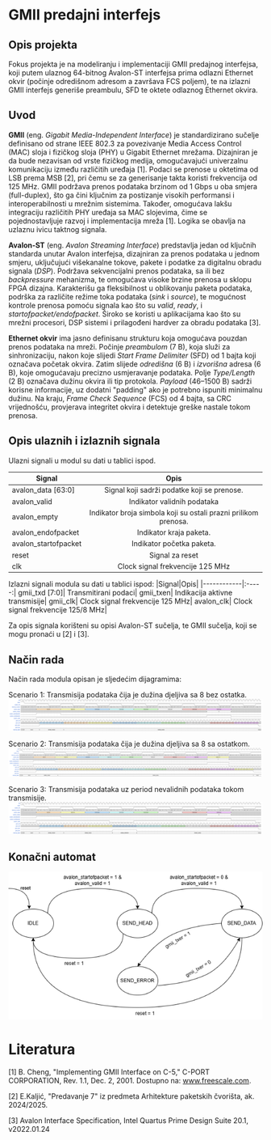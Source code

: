 # GMII predajni interfejs

## Opis projekta 
Fokus projekta je na modeliranju i implementaciji GMII predajnog interfejsa, koji putem ulaznog 64-bitnog Avalon-ST interfejsa prima odlazni Ethernet okvir (počinje odredišnom adresom a završava FCS poljem), te na izlazni GMII interfejs generiše preambulu, SFD te oktete odlaznog Ethernet okvira.

## Uvod
**GMII** (eng. *Gigabit Media-Independent Interface*) je standardizirano sučelje definisano od strane IEEE 802.3 za povezivanje Media Access Control (MAC) sloja i fizičkog sloja (PHY) u Gigabit Ethernet mrežama. Dizajniran je da bude nezavisan od vrste fizičkog medija, omogućavajući univerzalnu komunikaciju između različitih uređaja [1]. Podaci se prenose u oktetima od LSB prema MSB [2], pri čemu se za generisanje takta koristi frekvencija od 125 MHz. GMII podržava prenos podataka brzinom od 1 Gbps u oba smjera (full-duplex), što ga čini ključnim za postizanje visokih performansi i interoperabilnosti u mrežnim sistemima. Također, omogućava lakšu integraciju različitih PHY uređaja sa MAC slojevima, čime se pojednostavljuje razvoj i implementacija mreža [1]. Logika se obavlja na uzlaznu ivicu taktnog signala.

**Avalon-ST** (eng. *Avalon Streaming Interface*) predstavlja jedan od ključnih standarda unutar Avalon interfejsa, dizajniran za prenos podataka u jednom smjeru, uključujući višekanalne tokove, pakete i podatke za digitalnu obradu signala (*DSP*). Podržava sekvencijalni prenos podataka, sa ili bez *backpressure* mehanizma, te omogućava visoke brzine prenosa u sklopu FPGA dizajna. Karakterišu ga fleksibilnost u oblikovanju paketa podataka, podrška za različite režime toka podataka (*sink* i *source*), te mogućnost kontrole prenosa pomoću signala kao što su *valid*, *ready*, i *startofpacket/endofpacket*. Široko se koristi u aplikacijama kao što su mrežni procesori, DSP sistemi i prilagođeni hardver za obradu podataka [3].

**Ethernet okvir** ima jasno definisanu strukturu koja omogućava pouzdan prenos podataka na mreži. Počinje *preambulom* (7 B), koja služi za sinhronizaciju, nakon koje slijedi *Start Frame Delimiter* (SFD) od 1 bajta koji označava početak okvira. Zatim slijede *odredišna* (6 B) i *izvorišna* adresa (6 B), koje omogućavaju precizno usmjeravanje podataka. Polje *Type/Length* (2 B) označava dužinu okvira ili tip protokola. *Payload* (46–1500 B) sadrži korisne informacije, uz dodatni "padding" ako je potrebno ispuniti minimalnu dužinu. Na kraju, *Frame Check Sequence* (FCS) od 4 bajta, sa CRC vrijednošću, provjerava integritet okvira i detektuje greške nastale tokom prenosa.

## Opis ulaznih i izlaznih signala

Ulazni signali u modul su dati u tablici ispod.

|Signal|Opis|
|--|:-----:|
|avalon_data [63:0]	|Signal koji sadrži podatke koji se prenose.|
avalon_valid|	Indikator validnih podataka|
avalon_empty|	Indikator broja simbola koji su ostali prazni prilikom prenosa.|
avalon_endofpacket|	Indikator kraja paketa.|
avalon_startofpacket|	Indikator početka paketa.|
reset|	Signal za reset|
clk|	Clock signal frekvencije 125 MHz|

Izlazni signali modula su dati u tablici ispod:
|Signal|Opis|
|------------|:-----:|
gmii_txd [7:0]|	Transmitirani podaci|
gmii_txen|	Indikacija aktivne transmisije|
gmii_clk|	Clock signal frekvencije 125 MHz|
avalon_clk|	Clock signal frekvencije 125/8 MHz|

Za opis signala korišteni su opisi Avalon-ST sučelja, te GMII sučelja, koji se mogu pronaći u [2] i [3].

## Način rada
Način rada modula opisan je sljedećim dijagramima:

Scenario 1: Transmisija podataka čija je dužina djeljiva sa 8 bez ostatka.
![Slika 1](Wavedrom/wavedrom_scen_1.png "Wavedrom1")

Scenario 2: Transmisija podataka čija je dužina djeljiva sa 8 sa ostatkom.
![Slika 2](Wavedrom/wavedrom_scen_2.png "Wavedrom2")

Scenario 3: Transmisija podataka uz period nevalidnih podataka tokom transmisije.
![Slika 3](Wavedrom/wavedrom_scen_3.png "Wavedrom3")

## Konačni automat 
![Slika 4](FSM/fsm_dijagram.png "FSM")

# Literatura
[1] B. Cheng, "Implementing GMII Interface on C-5," C-PORT CORPORATION, Rev. 1.1, Dec. 2, 2001. Dostupno na: www.freescale.com.

[2] E.Kaljić, "Predavanje 7" iz predmeta Arhitekture paketskih čvorišta, ak. 2024/2025.

[3] Avalon Interface Specification, Intel Quartus Prime Design Suite 20.1, v2022.01.24
